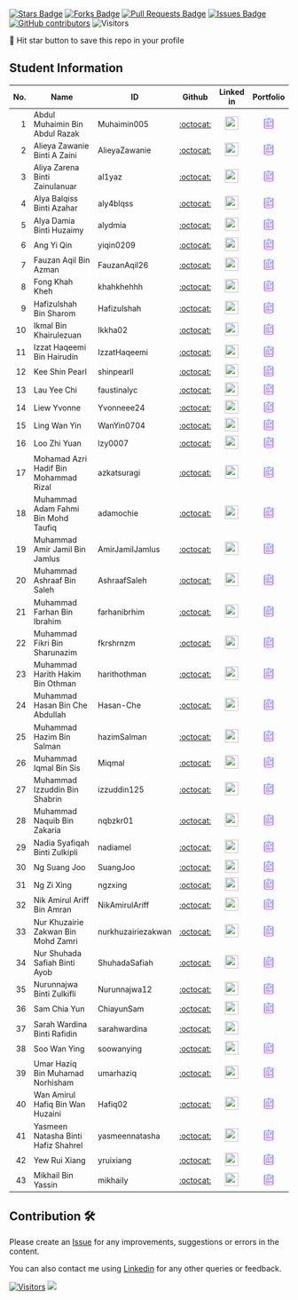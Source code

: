 <a href="https://github.com/drshahizan/HPDP/stargazers"><img src="https://img.shields.io/github/stars/drshahizan/HPDP" alt="Stars Badge"/></a>
<a href="https://github.com/drshahizan/HPDP/network/members"><img src="https://img.shields.io/github/forks/drshahizan/HPDP" alt="Forks Badge"/></a>
<a href="https://github.com/drshahizan/HPDP/pulls"><img src="https://img.shields.io/github/issues-pr/drshahizan/HPDP" alt="Pull Requests Badge"/></a>
<a href="https://github.com/drshahizan/HPDP"><img src="https://img.shields.io/github/issues/drshahizan/HPDP" alt="Issues Badge"/></a>
<a href="https://github.com/drshahizan/HPDP/graphs/contributors"><img alt="GitHub contributors" src="https://img.shields.io/github/contributors/drshahizan/HPDP?color=2b9348"></a>
![Visitors](https://api.visitorbadge.io/api/visitors?path=https%3A%2F%2Fgithub.com%2Fdrshahizan%2FHPDP&labelColor=%23d9e3f0&countColor=%23697689&style=flat)

🌟 Hit star button to save this repo in your profile

## Student Information

| No. | Name                                     | ID          | Github                         | Linked in | Portfolio |
|-----:|------------------------------------------|-------------|:--------------------------------:| :--------------------------------:|:--------------------------------:|
| 1   | Abdul Muhaimin Bin Abdul Razak          |Muhaimin005             | [:octocat:](https://github.com/Muhaimin005) |<a href="https://www.linkedin.com/in/abdul-muhaimin-65390b23b?utm_source=share&utm_campaign=share_via&utm_content=profile&utm_medium=android_app" ><img src="./images/linkedin.png" width="24px" height="24px" ></a> | <a href="./portfolio/Muhaimin005"><img src="./images/portfolio.png" width="24px" height="24px"></a> |
| 2   | Alieya Zawanie Binti A Zaini            |AlieyaZawanie             | [:octocat:](https://github.com/AlieyaZawanie) |<a href="https://www.linkedin.com/in/alieya-zaini" ><img src="./images/linkedin.png" width="24px" height="24px" ></a> | <a href="./portfolio/AlieyaZawanie"><img src="./images/portfolio.png" width="24px" height="24px"></a> |
| 3   | Aliya Zarena Binti Zainulanuar          |al1yaz       | [:octocat:](https://github.com/al1yaz) |<a href="https://www.linkedin.com/in/aliya-zarena-239469270" ><img src="./images/linkedin.png" width="24px" height="24px" ></a> |<a href="./portfolio/al1yaz"><img src="./images/portfolio.png" width="24px" height="24px"></a> |
| 4   | Alya Balqiss Binti Azahar               |aly4blqss     | [:octocat:](https://github.com/aly4blqss) | <a href="https://www.linkedin.com/in/alyabalqiss" ><img src="./images/linkedin.png" width="24px" height="24px" ></a> | <a href="./portfolio/aly4blqss"><img src="./images/portfolio.png" width="24px" height="24px"></a> |
| 5   | Alya Damia Binti Huzaimy                |alydmia      | [:octocat:](https://github.com/alydmia) | <a href="https://www.linkedin.com/in/alya-damia-huzaimy-555638224" ><img src="./images/linkedin.png" width="24px" height="24px" ></a> |<a href="./portfolio/alydmia"><img src="./images/portfolio.png" width="24px" height="24px"></a> |
| 6   | Ang Yi Qin                              |  yiqin0209           | [:octocat:](https://github.com/yiqin0209) | <a href = "https://www.linkedin.com/in/ang-yi-qin-696396225"> <img src="./images/linkedin.png" width="24px" height="24px" ></a> |<a href="./portfolio/yiqin0209"><img src="./images/portfolio.png" width="24px" height="24px"></a> |
| 7   | Fauzan Aqil Bin Azman                   |FauzanAqil26           | [:octocat:](https://github.com/FauzanAqil26) |<a href="https://www.linkedin.com/in/fauzan-aqil-azman-126077203/" ><img src="./images/linkedin.png" width="24px" height="24px" ></a> | <a href="./portfolio/FauzanAqil26"><img src="./images/portfolio.png" width="24px" height="24px"></a>|
| 8   | Fong Khah Kheh                          |khahkhehhh             | [:octocat:](https://github.com/khahkhehhh) |<a href="https://www.linkedin.com/in/fong-khah-kheh-0a539625a" ><img src="./images/linkedin.png" width="24px" height="24px" ></a> | <a href="./portfolio/khahkhehhh"><img src="./images/portfolio.png" width="24px" height="24px"></a>|
| 9   | Hafizulshah Bin Sharom                  |Hafizulshah  | [:octocat:](https://github.com/Hafizulshah) | <a href="https://my.linkedin.com/in/hafizulshah-sharom-5b3b2423b" ><img src="./images/linkedin.png" width="24px" height="24px" ></a> | <a href="./portfolio/Hafizulshah"><img src="./images/portfolio.png" width="24px" height="24px"></a> |
| 10  | Ikmal Bin Khairulezuan                  |Ikkha02      | [:octocat:](https://github.com/Ikkha02) |<a href="https://www.linkedin.com/in/ikmal-khairulezuan-b50022225/" ><img src="./images/linkedin.png" width="24px" height="24px" ></a> | <a href="./portfolio/Ikkha02"><img src="./images/portfolio.png" width="24px" height="24px"></a>|
| 11  | Izzat Haqeemi Bin Hairudin              |IzzatHaqeemi| [:octocat:](https://github.com/IzzatHaqeemi) | <a href="https://www.linkedin.com/in/izzat-haqeemi-bin-hairudin-76a207269" ><img src="./images/linkedin.png" width="24px" height="24px" ></a> | <a href="./portfolio/IzzatHaqeemi"><img src="./images/portfolio.png" width="24px" height="24px"></a> |
| 12  | Kee Shin Pearl                          |shinpearll   | [:octocat:](https://github.com/shinpearll) | <a href="https://www.linkedin.com/in/kee-shinpearl/" ><img src="./images/linkedin.png" width="24px" height="24px" ></a> | <a href="./portfolio/shinpearlll"><img src="./images/portfolio.png" width="24px" height="24px"></a> |
| 13  | Lau Yee Chi                             |faustinalyc             | [:octocat:](https://github.com/faustinalyc) |<a href="https://www.linkedin.com/in/lauyeechi0915" ><img src="./images/linkedin.png" width="24px" height="24px" ></a> | <a href="./portfolio/faustinalyc"><img src="./images/portfolio.png" width="24px" height="24px"></a> |
| 14  | Liew Yvonne                             |Yvonneee24   | [:octocat:](https://github.com/Yvonneee24) | <a href="https://www.linkedin.com/in/liew-yvonne-a69180225/" ><img src="./images/linkedin.png" width="24px" height="24px" ></a> | <a href="./portfolio/Yvonneee24"><img src="./images/portfolio.png" width="24px" height="24px"></a> |
| 15  | Ling Wan Yin                            |WanYin0704   | [:octocat:](https://github.com/WanYin0704) | <a href="https://www.linkedin.com/in/lingwanyin" ><img src="./images/linkedin.png" width="24px" height="24px" ></a> | <a href="./portfolio/WanYin0704"><img src="./images/portfolio.png" width="24px" height="24px"></a>
| 16  | Loo Zhi Yuan                            |lzy0007      | [:octocat:](https://github.com/lzy0007) | <a href="https://www.linkedin.com/in/loo-zhi-yuan-89779b224" ><img src="./images/linkedin.png" width="24px" height="24px" ></a> | <a href="./portfolio/lzy0007"><img src="./images/portfolio.png" width="24px" height="24px"></a>
| 17  | Mohamad Azri Hadif Bin Mohammad Rizal  |azkatsuragi| [:octocat:](https://github.com/azkatsuragi) |<a href="https://www.linkedin.com/in/azrihadif" ><img src="./images/linkedin.png" width="24px" height="24px" ></a> | <a href="./portfolio/azkatsuragi"><img src="./images/portfolio.png" width="24px" height="24px"></a>
| 18  | Muhammad Adam Fahmi Bin Mohd Taufiq     |adamochie    | [:octocat:](https://github.com/adamochie) |<a href="https://www.linkedin.com/in/adam-fahmi-taufiq" ><img src="./images/linkedin.png" width="24px" height="24px" ></a> | <a href="./portfolio/adamochie"><img src="./images/portfolio.png" width="24px" height="24px"></a>|
| 19  | Muhammad Amir Jamil Bin Jamlus          | AmirJamilJamlus            | [:octocat:](https://github.com/your_id) |   <a href="https://www.linkedin.com/in/amir-jamlus-7a099b208" ><img src="./images/linkedin.png" width="24px" height="24px" ></a> | <a href="./portfolio/AmirJamilJamlus"><img src="./images/portfolio.png" width="24px" height="24px"></a>|
| 20  | Muhammad Ashraaf Bin Saleh              |AshraafSaleh| [:octocat:](https://github.com/AshraafSaleh) |<a href="https://www.linkedin.com/in/muhammadashraafsaleh" ><img src="./images/linkedin.png" width="24px" height="24px" ></a> |<a href="./portfolio/AshraafSaleh"><img src="./images/portfolio.png" width="24px" height="24px"></a> |
| 21  | Muhammad Farhan Bin Ibrahim             |farhanibrhim | [:octocat:](https://github.com/farhanibrhim) | <a href="https://www.linkedin.com/in/farhanibrhim/" ><img src="./images/linkedin.png" width="24px" height="24px" ></a> | <a href="./portfolio/farhanibrhim"><img src="./images/portfolio.png" width="24px" height="24px"></a> |
| 22  | Muhammad Fikri Bin Sharunazim           |fkrshrnzm             | [:octocat:](https://github.com/fkrshrnzm) | <a href="https://www.linkedin.com/in/muhammad-fikri19" ><img src="./images/linkedin.png" width="24px" height="24px" ></a> | <a href="./portfolio/fkrshrnzm"><img src="./images/portfolio.png" width="24px" height="24px"></a>|
| 23  | Muhammad Harith Hakim Bin Othman        |harithothman             | [:octocat:](https://github.com/harithothman) | <a href="https://www.linkedin.com/in/harith-hakim-705364235"><img src="./images/linkedin.png" width="24px" height="24px" ></a> | <a href="./portfolio/HarithOthman"><img src="./images/portfolio.png" width="24px" height="24px"></a>|
| 24  | Muhammad Hasan Bin Che Abdullah         |Hasan-Che    | [:octocat:](https://github.com/Hasan-Che) | <a href="https://www.linkedin.com/in/hasan-che-abdullah-811262218" ><img src="./images/linkedin.png" width="24px" height="24px" ></a> | <a href="./portfolio/Hasan-Che"><img src="./images/portfolio.png" width="24px" height="24px"></a> |
| 25  | Muhammad Hazim Bin Salman               |hazimSalman             | [:octocat:](https://github.com/your_id) | <a href="https://www.linkedin.com/in/hazimsalman" ><img src="./images/linkedin.png" width="24px" height="24px" ></a> | <a href="./portfolio/hazimSalman"><img src="./images/portfolio.png" width="24px" height="24px"></a>
| 26  | Muhammad Iqmal Bin Sis                  |Miqmal      | [:octocat:](https://github.com/Miqmal) | <a href="https://www.linkedin.com/in/muhammad-iqmal18/" ><img src="./images/linkedin.png" width="24px" height="24px" ></a> | <a href="./portfolio/Miqmal"><img src="./images/portfolio.png" width="24px" height="24px">
| 27  | Muhammad Izzuddin Bin Shabrin           |izzuddin125             | [:octocat:](https://github.com/izzuddin125) | <a href="https://www.linkedin.com/in/muhammad-izzuddin-shabrin/" ><img src="./images/linkedin.png" width="24px" height="24px" ></a> | <a href="./portfolio/izzuddin125"><img src="./images/portfolio.png" width="24px" height="24px"></a>
| 28  | Muhammad Naquib Bin Zakaria             |nqbzkr01     | [:octocat:](https://github.com/nqbzkr01) | <a href="https://www.linkedin.com/in/naquib-zakaria-527750224/" ><img src="./images/linkedin.png" width="24px" height="24px" ></a> | <a href="./portfolio/nqbzkr01"><img src="./images/portfolio.png" width="24px" height="24px"></a> |
| 29  | Nadia Syafiqah Binti Zulkipli           |nadiamel     | [:octocat:](https://github.com/nadiamel) |<a href="https://www.linkedin.com/in/nadia-syafiqah-zulkipli" ><img src="./images/linkedin.png" width="24px" height="24px" ></a> | <a href="./portfolio/nadiamel"><img src="./images/portfolio.png" width="24px" height="24px"></a>|
| 30  | Ng Suang Joo                            |SuangJoo             | [:octocat:](https://github.com/SuangJoo) |<a href="https://www.linkedin.com/in/ng-suang-joo-389335212" ><img src="./images/linkedin.png" width="24px" height="24px" ></a> | <a href="./portfolio/SuangJoo"><img src="./images/portfolio.png" width="24px" height="24px"></a>
| 31  | Ng Zi Xing                              |ngzxing      | [:octocat:](https://github.com/ngzxing) |<a href="https://www.linkedin.com/in/ng-zi-xing-a3a466270" ><img src="./images/linkedin.png" width="24px" height="24px" ></a> | <a href = "https://github.com/drshahizan/HPDP/blob/main/portfolio/ngzxing/readme.md"><img src="./images/portfolio.png" width="24px" height="24px"></a>
| 32  | Nik Amirul Ariff Bin Amran              |NikAmirulAriff   | [:octocat:](https://github.com/NikAmirulAriff) |<a href="https://www.linkedin.com/in/amirul-amran"><img src="./images/linkedin.png" width="24px" height="24px" ></a>| <a href="./portfolio/NikAmirulAriff"><img src="./images/portfolio.png" width="24px" height="24px"></a>|
| 33  | Nur Khuzairie Zakwan Bin Mohd Zamri     |nurkhuzairiezakwan             | [:octocat:](https://github.com/nurkhuzairiezakwan) |<a href="https://www.linkedin.com/in/khuzairie" ><img src="./images/linkedin.png" width="24px" height="24px" ></a> |<a href="./portfolio/nurkhuzairiezakwan"><img src="./images/portfolio.png" width="24px" height="24px"></a> |
| 34  | Nur Shuhada Safiah Binti Ayob           |ShuhadaSafiah            | [:octocat:](https://github.com/ShuhadaSafiah) |<a href="http://www.linkedin.com/in/nur-shuhada-safiah-ayob-932105242" ><img src="./images/linkedin.png" width="24px" height="24px" ></a> |<a href="./portfolio/ShuhadaSafiah"><img src="./images/portfolio.png" width="24px" height="24px"></a> |
| 35  | Nurunnajwa Binti Zulkifli               |Nurunnajwa12             | [:octocat:](https://github.com/Nurunnajwa12) |<a href="https://www.linkedin.com/in/nurunnajwa-zulkifli" ><img src="./images/linkedin.png" width="24px" height="24px" ></a> |<a href="./portfolio/Nurunnajwa12"><img src="./images/portfolio.png" width="24px" height="24px"></a> |
| 36  | Sam Chia Yun                            |ChiayunSam   | [:octocat:](https://github.com/ChiayunSam) | <a href="https://www.linkedin.com/in/sam-chia-yun-b92a37271/"><img src="./images/linkedin.png" width="24px" height="24px" ></a> | <a href="./portfolio/ChiayunSam"><img src="./images/portfolio.png" width="24px" height="24px"></a> |
| 37  | Sarah Wardina Binti Rafidin             |sarahwardina| [:octocat:](https://github.com/sarahwardina) |  <a href="https://www.linkedin.com/in/sarahwardina" ><img src="./images/linkedin.png" width="24px" height="24px" ></a> |
| 38  | Soo Wan Ying                            |soowanying     | [:octocat:](https://github.com/soowanying) |<a href="https://my.linkedin.com/in/wan-ying-soo-814b52293" ><img src="./images/linkedin.png" width="24px" height="24px" ></a> | <a href="./portfolio/soowanying"><img src="./images/portfolio.png" width="24px" height="24px"></a> |
| 39  | Umar Haziq Bin Muhamad Norhisham        |  umarhaziq           | [:octocat:](https://github.com/your_id) |<a href="https://www.linkedin.com/in/umar-haziq-75805b226" ><img src="./images/linkedin.png" width="24px" height="24px" ></a> |<a href="./portfolio/umarhaziq"><img src="./images/portfolio.png" width="24px" height="24px"></a>
| 40  | Wan Amirul Hafiq Bin Wan Huzaini        |Hafiq02             | [:octocat:](https://github.com/Hafiq02) | <a href="https://www.linkedin.com/in/amirul-hafiq/" ><img src="./images/linkedin.png" width="24px" height="24px" ></a> |<a href="./portfolio/Hafiq02"><img src="./images/portfolio.png" width="24px" height="24px"></a>
| 41  | Yasmeen Natasha Binti Hafiz Shahrel     |yasmeennatasha| [:octocat:](https://github.com/yasmeennatasha) | <a href="https://www.linkedin.com/in/yasmeen-natasha-hafiz-shahrel" ><img src="./images/linkedin.png" width="24px" height="24px" ></a> | <a href="./portfolio/yasmeennatasha"><img src="./images/portfolio.png" width="24px" height="24px"></a>
| 42  | Yew Rui Xiang                           |yruixiang   | [:octocat:](https://github.com/yruixiang) | <a href="https://www.linkedin.com/in/rui-xiang-yew-011049268/" ><img src="./images/linkedin.png" width="24px" height="24px" ></a> | <a href="./portfolio/yruixiang"><img src="./images/portfolio.png" width="24px" height="24px"></a> |
| 43  | Mikhail Bin Yassin                       |mikhaiIy    | [:octocat:](https://github.com/mikhaiIy) | <a href="https://www.linkedin.com/in/mikhailyassin" ><img src="./images/linkedin.png" width="24px" height="24px" ></a> | <a href="./portfolio/mikhaily"><img src="./images/portfolio.png" width="24px" height="24px"></a>

## Contribution 🛠️
Please create an [Issue](https://github.com/drshahizan/HPDP/issues) for any improvements, suggestions or errors in the content.

You can also contact me using [Linkedin](https://www.linkedin.com/in/drshahizan/) for any other queries or feedback.

[![Visitors](https://api.visitorbadge.io/api/visitors?path=https%3A%2F%2Fgithub.com%2Fdrshahizan&labelColor=%23697689&countColor=%23555555&style=plastic)](https://visitorbadge.io/status?path=https%3A%2F%2Fgithub.com%2Fdrshahizan)
![](https://hit.yhype.me/github/profile?user_id=81284918)


